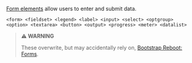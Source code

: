 [Form elements](https://developer.mozilla.org/en-US/docs/Web/HTML/Element#forms) allow users to enter and submit data.

```
<form> <fieldset> <legend> <label> <input> <select> <optgroup> <option> <textarea> <button> <output> <progress> <meter> <datalist>
```

> **⚠️ WARNING**
>
> These overwrite, but may accidentally rely on, [Bootstrap Reboot: Forms](https://getbootstrap.com/docs/4.0/content/reboot/#forms).

<script src="{{path '/assets/scripts/open-ext-links-in-new-window.js'}}" />
